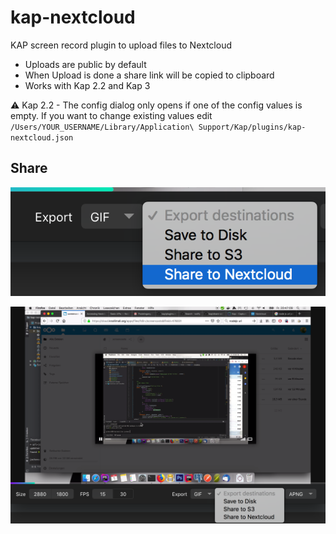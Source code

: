 # kap-nextcloud

KAP screen record plugin to upload files to Nextcloud

* Uploads are public by default
* When Upload is done a share link will be copied to clipboard 
* Works with Kap 2.2 and Kap 3

:warning: Kap 2.2 - The config dialog only opens if one of the config values is empty. If you want to change existing values edit `/Users/YOUR_USERNAME/Library/Application\ Support/Kap/plugins/kap-nextcloud.json`

## Share

![detail](images/detail.png "Detail")

![alt text](images/complete.png "Complete")
